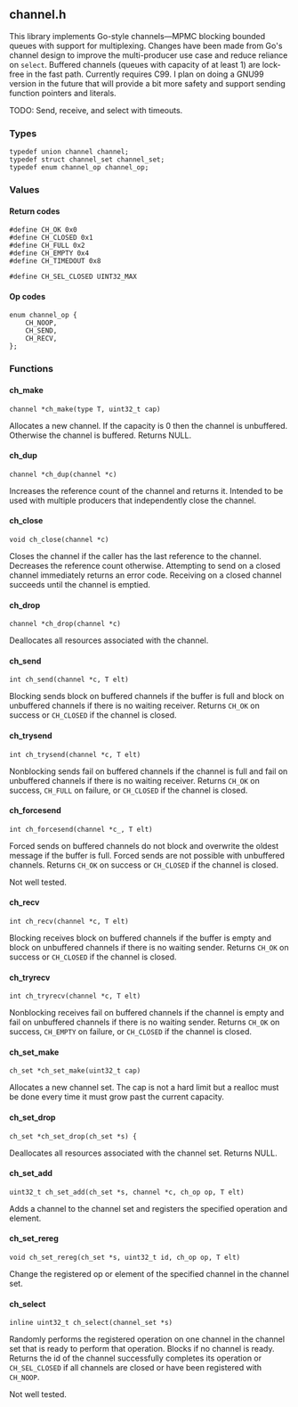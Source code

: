 ## channel.h
This library implements Go-style channels—MPMC blocking bounded queues with
support for multiplexing. Changes have been made from Go's channel design to
improve the multi-producer use case and reduce reliance on `select`. Buffered
channels (queues with capacity of at least 1) are lock-free in the fast path.
Currently requires C99. I plan on doing a GNU99 version in the future that will
provide a bit more safety and support sending function pointers and literals.

TODO: Send, receive, and select with timeouts.

### Types
```
typedef union channel channel;
typedef struct channel_set channel_set;
typedef enum channel_op channel_op;
```

### Values
#### Return codes
```
#define CH_OK 0x0
#define CH_CLOSED 0x1
#define CH_FULL 0x2
#define CH_EMPTY 0x4
#define CH_TIMEDOUT 0x8

#define CH_SEL_CLOSED UINT32_MAX
```

#### Op codes
```
enum channel_op {
    CH_NOOP,
    CH_SEND,
    CH_RECV,
};
```

### Functions
#### ch_make
```
channel *ch_make(type T, uint32_t cap)
```
Allocates a new channel. If the capacity is 0 then the channel is unbuffered.
Otherwise the channel is buffered. Returns NULL.

#### ch_dup
```
channel *ch_dup(channel *c)
```
Increases the reference count of the channel and returns it. Intended to be
used with multiple producers that independently close the channel.

#### ch_close
```
void ch_close(channel *c)
```
Closes the channel if the caller has the last reference to the channel.
Decreases the reference count otherwise. Attempting to send on a closed channel
immediately returns an error code. Receiving on a closed channel succeeds until
the channel is emptied.

#### ch_drop
```
channel *ch_drop(channel *c)
```
Deallocates all resources associated with the channel.

#### ch_send
```
int ch_send(channel *c, T elt)
```
Blocking sends block on buffered channels if the buffer is full and block on
unbuffered channels if there is no waiting receiver. Returns `CH_OK` on success
or `CH_CLOSED` if the channel is closed.

#### ch_trysend
```
int ch_trysend(channel *c, T elt)
```
Nonblocking sends fail on buffered channels if the channel is full and fail on
unbuffered channels if there is no waiting receiver. Returns `CH_OK` on
success, `CH_FULL` on failure, or `CH_CLOSED` if the channel is closed.

#### ch_forcesend
```
int ch_forcesend(channel *c_, T elt)
```
Forced sends on buffered channels do not block and overwrite the oldest message
if the buffer is full. Forced sends are not possible with unbuffered channels.
Returns `CH_OK` on success or `CH_CLOSED` if the channel is closed.

Not well tested.

#### ch_recv
```
int ch_recv(channel *c, T elt)
```
Blocking receives block on buffered channels if the buffer is empty and
block on unbuffered channels if there is no waiting sender. Returns `CH_OK`
on success or `CH_CLOSED` if the channel is closed.

#### ch_tryrecv
```
int ch_tryrecv(channel *c, T elt)
```
Nonblocking receives fail on buffered channels if the channel is empty and fail
on unbuffered channels if there is no waiting sender. Returns `CH_OK` on
success, `CH_EMPTY` on failure, or `CH_CLOSED` if the channel is closed.

#### ch_set_make
```
ch_set *ch_set_make(uint32_t cap)
```
Allocates a new channel set. The cap is not a hard limit but a realloc must be
done every time it must grow past the current capacity.

#### ch_set_drop
```
ch_set *ch_set_drop(ch_set *s) {
```
Deallocates all resources associated with the channel set. Returns NULL.

#### ch_set_add
```
uint32_t ch_set_add(ch_set *s, channel *c, ch_op op, T elt)
```
Adds a channel to the channel set and registers the specified operation and
element.

#### ch_set_rereg
```
void ch_set_rereg(ch_set *s, uint32_t id, ch_op op, T elt)
```
Change the registered op or element of the specified channel in the channel
set.

#### ch_select
```
inline uint32_t ch_select(channel_set *s)
```
Randomly performs the registered operation on one channel in the channel set
that is ready to perform that operation. Blocks if no channel is ready.
Returns the id of the channel successfully completes its operation or
`CH_SEL_CLOSED` if all channels are closed or have been registered with
`CH_NOOP`.

Not well tested.

